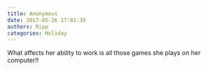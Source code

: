 ```yaml
---
title: Anonymous
date: 2017-05-26 17:01:39
authors: Ripp
categories: Holiday
---
```


 What affects her ability to work is all those games she plays on her computer!!